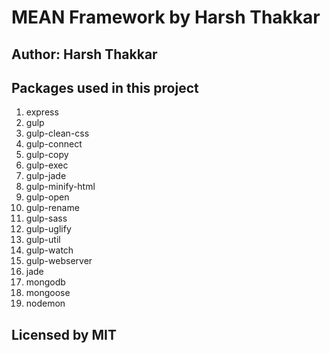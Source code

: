 # MEAN Framework by Harsh Thakkar

## Author: **Harsh Thakkar**

## Packages used in this project

1. express
2. gulp
3. gulp-clean-css
4. gulp-connect
5. gulp-copy
6. gulp-exec
7. gulp-jade
8. gulp-minify-html
9. gulp-open
10. gulp-rename
11. gulp-sass
12. gulp-uglify
13. gulp-util
14. gulp-watch
15. gulp-webserver
16. jade
17. mongodb
18. mongoose
18. nodemon

## Licensed by MIT
